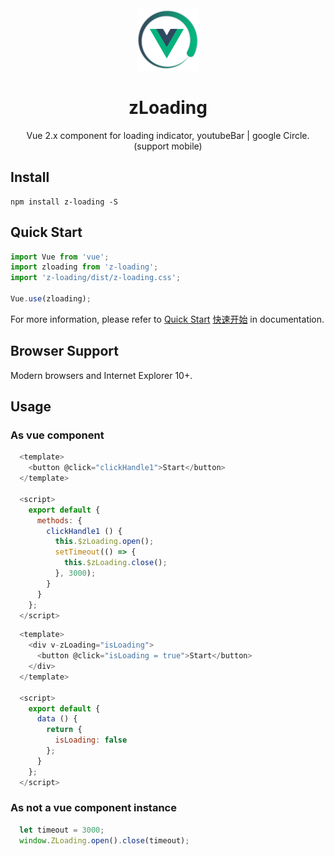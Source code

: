 <div  align="center">
  <img src="https://github.com/vok123/zLoading/raw/master/static/cn/img/logo.png" width = "100" height = "100" alt="zloading" align=center/>
  <h1>zLoading</h1>
  <p>Vue 2.x component for loading indicator, youtubeBar | google Circle. (support mobile)</p>
</div>

## Install
```shell
npm install z-loading -S
```

## Quick Start
``` javascript
import Vue from 'vue';
import zloading from 'z-loading';
import 'z-loading/dist/z-loading.css';

Vue.use(zloading);

```

For more information, please refer to [Quick Start](https://vok123.github.io/zLoading/static/en) [快速开始](https://vok123.github.io/zLoading/static/cn) in documentation.

## Browser Support
Modern browsers and Internet Explorer 10+.

## Usage

### As vue component
``` javascript
  <template>
    <button @click="clickHandle1">Start</button>
  </template>

  <script>
    export default {
      methods: {
        clickHandle1 () {
          this.$zLoading.open();
          setTimeout(() => {
            this.$zLoading.close();
          }, 3000);
        }
      }
    };
  </script>

```

``` javascript
  <template>
    <div v-zLoading="isLoading">
      <button @click="isLoading = true">Start</button>
    </div>
  </template>

  <script>
    export default {
      data () {
        return {
          isLoading: false
        };
      }
    };
  </script>

```

### As not a vue component instance

``` javascript
  let timeout = 3000;
  window.ZLoading.open().close(timeout);
```

